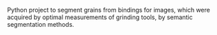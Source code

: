 Python project to segment grains from bindings for images, which were acquired by optimal measurements of grinding tools, by semantic segmentation methods.
